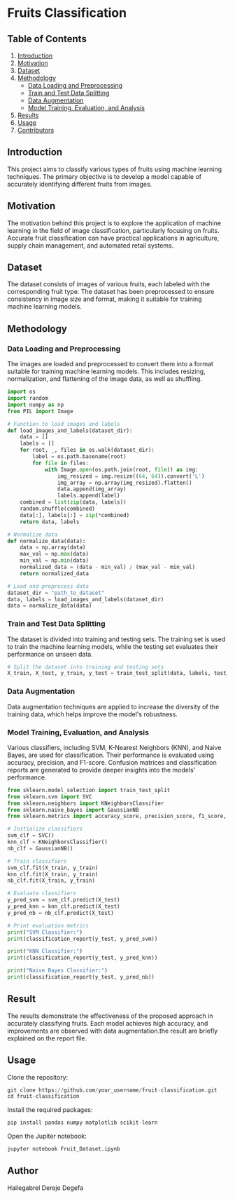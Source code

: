 # Fruits Classification

## Table of Contents
1. [Introduction](#introduction)
2. [Motivation](#motivation)
3. [Dataset](#dataset)
4. [Methodology](#methodology)
    - [Data Loading and Preprocessing](#data-loading-and-preprocessing)
    - [Train and Test Data Splitting](#train-and-test-data-splitting)
    - [Data Augmentation](#data-augmentation)
    - [Model Training, Evaluation, and Analysis](#model-training-evaluation-and-analysis)
5. [Results](#results)
6. [Usage](#usage)
7. [Contributors](#contributors)

## Introduction

This project aims to classify various types of fruits using machine learning techniques. The primary objective is to develop a model capable of accurately identifying different fruits from images.

## Motivation

The motivation behind this project is to explore the application of machine learning in the field of image classification, particularly focusing on fruits. Accurate fruit classification can have practical applications in agriculture, supply chain management, and automated retail systems.

## Dataset

The dataset consists of images of various fruits, each labeled with the corresponding fruit type. The dataset has been preprocessed to ensure consistency in image size and format, making it suitable for training machine learning models.

## Methodology

### Data Loading and Preprocessing

The images are loaded and preprocessed to convert them into a format suitable for training machine learning models. This includes resizing, normalization, and flattening of the image data, as well as shuffling.

```python
import os
import random
import numpy as np
from PIL import Image

# Function to load images and labels
def load_images_and_labels(dataset_dir):
    data = []
    labels = []
    for root, _, files in os.walk(dataset_dir):
        label = os.path.basename(root)
        for file in files:
            with Image.open(os.path.join(root, file)) as img:
                img_resized = img.resize((64, 64)).convert('L')
                img_array = np.array(img_resized).flatten()
                data.append(img_array)
                labels.append(label)
    combined = list(zip(data, labels))
    random.shuffle(combined)
    data[:], labels[:] = zip(*combined)
    return data, labels

# Normalize data
def normalize_data(data):
    data = np.array(data)
    max_val = np.max(data)
    min_val = np.min(data)
    normalized_data = (data - min_val) / (max_val - min_val)
    return normalized_data

# Load and preprocess data
dataset_dir = "path_to_dataset"
data, labels = load_images_and_labels(dataset_dir)
data = normalize_data(data)
```

### Train and Test Data Splitting 
The dataset is divided into training and testing sets. The training set is used to train the machine learning models, while the testing set evaluates their performance on unseen data.

```python
# Split the dataset into training and testing sets
X_train, X_test, y_train, y_test = train_test_split(data, labels, test_size=0.2, random_state=42)
```

### Data Augmentation
Data augmentation techniques are applied to increase the diversity of the training data, which helps improve the model's robustness.


### Model Training, Evaluation, and Analysis

Various classifiers, including SVM, K-Nearest Neighbors (KNN), and Naive Bayes, are used for classification. Their performance is evaluated using accuracy, precision, and F1-score. Confusion matrices and classification reports are generated to provide deeper insights into the models' performance.
```python
from sklearn.model_selection import train_test_split
from sklearn.svm import SVC
from sklearn.neighbors import KNeighborsClassifier
from sklearn.naive_bayes import GaussianNB
from sklearn.metrics import accuracy_score, precision_score, f1_score, confusion_matrix, classification_report

# Initialize classifiers
svm_clf = SVC()
knn_clf = KNeighborsClassifier()
nb_clf = GaussianNB()

# Train classifiers
svm_clf.fit(X_train, y_train)
knn_clf.fit(X_train, y_train)
nb_clf.fit(X_train, y_train)

# Evaluate classifiers
y_pred_svm = svm_clf.predict(X_test)
y_pred_knn = knn_clf.predict(X_test)
y_pred_nb = nb_clf.predict(X_test)

# Print evaluation metrics
print("SVM Classifier:")
print(classification_report(y_test, y_pred_svm))

print("KNN Classifier:")
print(classification_report(y_test, y_pred_knn))

print("Naive Bayes Classifier:")
print(classification_report(y_test, y_pred_nb))
```

## Result

The results demonstrate the effectiveness of the proposed approach in accurately classifying fruits. Each model achieves high accuracy, and improvements are observed with data augmentation.the result are briefly explained on the report file.

## Usage 
Clone the repository:

```python
git clone https://github.com/your_username/fruit-classification.git
cd fruit-classification
```
Install the required packages:
```python
pip install pandas numpy matplotlib scikit-learn
```
Open the Jupiter notebook:
```python
jupyter notebook Fruit_Dataset.ipynb
```

## Author 
Hailegabrel Dereje Degefa


